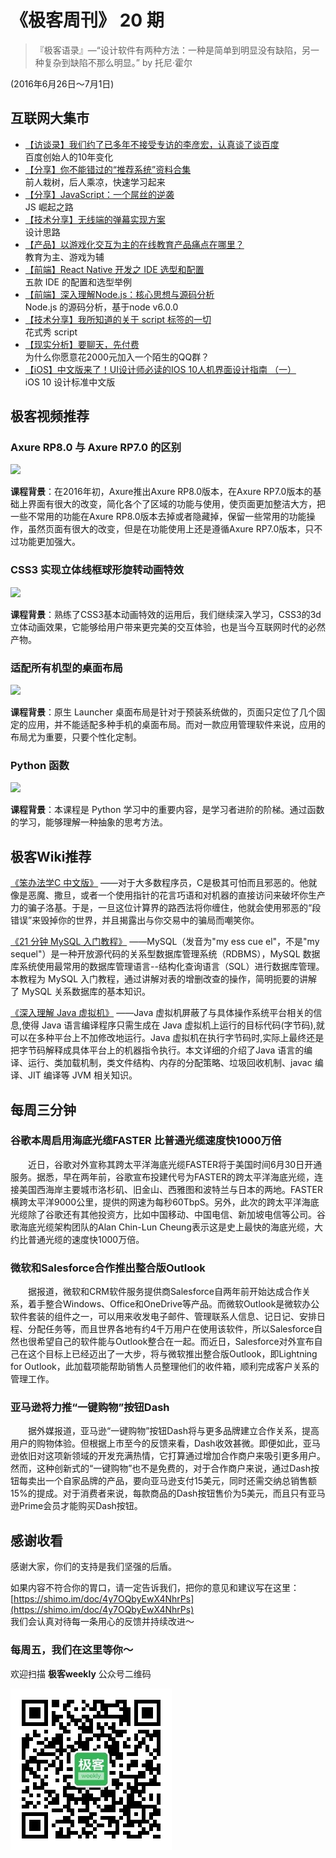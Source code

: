 # 《极客周刊》 20 期

>『极客语录』—“设计软件有两种方法：一种是简单到明显没有缺陷，另一种复杂到缺陷不那么明显。”  by 托尼·霍尔

(2016年6月26日～7月1日)

## 互联网大集市

- [【访谈录】我们约了已多年不接受专访的李彦宏，认真谈了谈百度](http://bbs.jointforce.com/topic/16871)
<br>百度创始人的10年变化
- [【分享】你不能错过的“推荐系统”资料合集](https://yq.aliyun.com/articles/54403)
<br>前人栽树，后人乘凉，快速学习起来
- [【分享】JavaScript：一个屌丝的逆袭](http://mp.weixin.qq.com/s?__biz=MzAxOTc0NzExNg==&mid=2665513059&idx=1&sn=a2eaf97d9e3000d15a33681d1b720463&scene=21#wechat_redirect)
<br>JS 崛起之路
- [【技术分享】无线端的弹幕实现方案](http://taobaofed.org/blog/2016/05/13/barrage-in-mobile/)
<br>设计思路
- [【产品】以游戏化交互为主的在线教育产品痛点在哪里？](http://www.pmcaff.com/discuss/answer/288522833002560?from=selection)
<br>教育为主、游戏为辅
- [【前端】React Native 开发之 IDE 选型和配置](http://www.infoq.com/cn/articles/react-native-ide?utm_source=infoq&utm_medium=popular_widget&utm_campaign=popular_content_list&utm_content=homepage)
<br>五款 IDE 的配置和选型举例
- [【前端】深入理解Node.js：核心思想与源码分析](https://yjhjstz.gitbooks.io/deep-into-node/content/)
<br>Node.js 的源码分析，基于node v6.0.0
- [【技术分享】我所知道的关于 script 标签的一切](https://www.h5jun.com/post/everything-i-know-about-the-script-tag.html?utm_source=tuicool&utm_medium=referral)
<br>花式秀 script
- [【现实分析】要聊天，先付费](http://www.ruanyifeng.com/blog/2016/05/group-chat.html)
<br>为什么你愿意花2000元加入一个陌生的QQ群？
- [【iOS】中文版来了！UI设计师必读的IOS 10人机界面设计指南 （一）](http://www.uisdc.com/ios-10-gui-design-guideline-1)
<br>iOS 10 设计标准中文版

## 极客视频推荐

### Axure RP8.0 与 Axure RP7.0 的区别

<a href="http://www.jikexueyuan.com/course/2834.html"><img src="http://a1.jikexueyuan.com/home/201606/28/6efc/577219a265490.jpg"/>
</a>

**课程背景**：在2016年初，Axure推出Axure RP8.0版本，在Axure RP7.0版本的基础上界面有很大的改变，简化各个了区域的功能与使用，使页面更加整洁大方，把一些不常用的功能在Axure RP8.0版本去掉或者隐藏掉，保留一些常用的功能操作，虽然页面有很大的改变，但是在功能使用上还是遵循Axure RP7.0版本，只不过功能更加强大。

### CSS3 实现立体线框球形旋转动画特效

<a href="http://www.jikexueyuan.com/course/2266.html"><img src="http://a1.jikexueyuan.com/home/201511/18/41bd/564c2840579da.jpg"/>
</a>

**课程背景**：熟练了CSS3基本动画特效的运用后，我们继续深入学习，CSS3的3d立体动画效果，它能够给用户带来更完美的交互体验，也是当今互联网时代的必然产物。

### 适配所有机型的桌面布局

<a href="http://www.jikexueyuan.com/course/2602.html"><img src="http://a1.jikexueyuan.com/home/201603/15/eb10/56e76c8c10d5a.jpg"/>
</a>

**课程背景**：原生 Launcher 桌面布局是针对于预装系统做的，页面只定位了几个固定的应用，并不能适配多种手机的桌面布局。而对一款应用管理软件来说，应用的布局尤为重要，只要个性化定制。

### Python 函数

<a href="http://www.jikexueyuan.com/course/2604.html"><img src="http://a1.jikexueyuan.com/home/201603/15/1367/56e76cf3a0c86.jpg"/>
</a>

**课程背景**：本课程是 Python 学习中的重要内容，是学习者进阶的阶梯。通过函数的学习，能够理解一种抽象的思考方法。

## 极客Wiki推荐

[《笨办法学C 中文版》](http://wiki.jikexueyuan.com/project/learn-c-hard-way/) ——对于大多数程序员，C是极其可怕而且邪恶的。他就像是恶魔、撒旦，或者一个使用指针的花言巧语和对机器的直接访问来破坏你生产力的骗子洛基。于是，一旦这位计算界的路西法将你缠住，他就会使用邪恶的“段错误”来毁掉你的世界，并且揭露出与你交易中的骗局而嘲笑你。

[《21 分钟 MySQL 入门教程》](http://wiki.jikexueyuan.com/project/mysql-21-minutes/) ——MySQL（发音为"my ess cue el"，不是"my sequel"）是一种开放源代码的关系型数据库管理系统（RDBMS），MySQL 数据库系统使用最常用的数据库管理语言--结构化查询语言（SQL）进行数据库管理。本教程为 MySQL 入门教程，通过讲解对表的增删改查的操作，简明扼要的讲解了 MySQL 关系数据库的基本知识。

[《深入理解 Java 虚拟机》](http://wiki.jikexueyuan.com/project/java-vm/) ——Java 虚拟机屏蔽了与具体操作系统平台相关的信息,使得 Java 语言编译程序只需生成在 Java 虚拟机上运行的目标代码(字节码),就可以在多种平台上不加修改地运行。Java 虚拟机在执行字节码时,实际上最终还是把字节码解释成具体平台上的机器指令执行。本文详细的介绍了Java 语言的编译、运行、类加载机制，类文件结构、内存的分配策略、垃圾回收机制、javac 编译、JIT 编译等 JVM 相关知识。

## 每周三分钟

### 谷歌本周启用海底光缆FASTER 比普通光缆速度快1000万倍

　　近日，谷歌对外宣称其跨太平洋海底光缆FASTER将于美国时间6月30日开通服务。据悉，早在两年前，谷歌宣布投建代号为FASTER的跨太平洋海底光缆，连接美国西海岸主要城市洛杉矶、旧金山、西雅图和波特兰与日本的两地。FASTER横跨太平洋9000公里，提供的网速为每秒60TbpS。另外，此次的跨太平洋海底光缆除了谷歌还有其他投资方，比如中国移动、中国电信、新加坡电信等公司。谷歌海底光缆架构团队的Alan Chin-Lun Cheung表示这是史上最快的海底光缆，大约比普通光缆的速度快1000万倍。

### 微软和Salesforce合作推出整合版Outlook

　　据报道，微软和CRM软件服务提供商Salesforce自两年前开始达成合作关系，着手整合Windows、Office和OneDrive等产品。而微软Outlook是微软办公软件套装的组件之一，可以用来收发电子邮件、管理联系人信息、记日记、安排日程、分配任务等，而且世界各地有约4千万用户在使用该软件，所以Salesforce自然也很希望自己的软件能与Outlook整合在一起。而近日，Salesforce对外宣布自己在这个目标上已经迈出了一大步，将与微软推出整合版Outlook，即Lightning for Outlook，此加载项能帮助销售人员整理他们的收件箱，顺利完成客户关系的管理工作。

### 亚马逊将力推“一键购物”按钮Dash

　　据外媒报道，亚马逊“一键购物”按钮Dash将与更多品牌建立合作关系，提高用户的购物体验。但根据上市至今的反馈来看，Dash收效甚微。即便如此，亚马逊依旧对这项新领域的开发充满热情，它打算通过增加合作商户来吸引更多用户。然而，这种创新式的“一键购物”也不是免费的，对于合作商户来说，通过Dash按钮每卖出一个自家品牌的产品，要向亚马逊支付15美元，同时还需交纳总销售额15%的提成。对于消费者来说，每款商品的Dash按钮售价为5美元，而且只有亚马逊Prime会员才能购买Dash按钮。

## 感谢收看

感谢大家，你们的支持是我们坚强的后盾。

如果内容不符合你的胃口，请一定告诉我们，把你的意见和建议写在这里： [https://shimo.im/doc/4y7OQbyEwX4NhrPs](https://shimo.im/doc/4y7OQbyEwX4NhrPs)   
我们会认真对待每一条用心的反馈并持续改进～

### 每周五，我们在这里等你～

欢迎扫描 **极客weekly** 公众号二维码

![](images/weixin.jpg)
